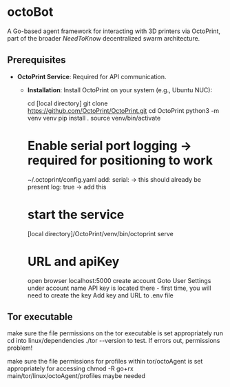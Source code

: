 # octoBot

A Go-based agent framework for interacting with 3D printers via OctoPrint, part of the broader *NeedToKnow* decentralized swarm architecture.

## Prerequisites

- **OctoPrint Service**: Required for API communication.
  - **Installation**: Install OctoPrint on your system (e.g., Ubuntu NUC):

    cd [local directory]
    git clone https://github.com/OctoPrint/OctoPrint.git
    cd OctoPrint
    python3 -m venv venv
    pip install .
    source venv/bin/activate

    # Enable serial port logging -> required for positioning to work
    ~/.octoprint/config.yaml
    add:
    serial: -> this should already be present
      log: true -> add this


    # start the service
    [local directory]/OctoPrint/venv/bin/octoprint serve

    # URL and apiKey
    open browser
    localhost:5000
    create account
    Goto User Settings under account name
    API key is located there - first time, you will need to create the key
    Add key and URL to .env file

## Tor executable
  make sure the file permissions on the tor executable is set appropriately run
  cd into linux/dependencies
  ./tor --version to test. If errors out, permissions problem!

  make sure the file permissions for profiles within tor/octoAgent is set appropriately for accessing
  chmod -R go+rx main/tor/linux/octoAgent/profiles maybe needed
